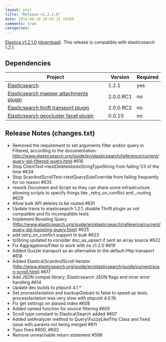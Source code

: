 ```yaml
---
layout: post
title: "Release v1.2.1.0"
date: 2014-06-14 10:47:11 +0200
comments: true
categories: 
---
```


[Elastica v1.2.1.0](https://github.com/ruflin/Elastica/tree/v1.2.1.0) ([download](https://github.com/ruflin/Elastica/releases/tag/v1.2.1.0)). This release is compatible with elasticsearch 1.2.1.

## Dependencies

| Project | Version | Required |
|---------|---------|----------|
|[Elasticsearch](https://github.com/elasticsearch/elasticsearch/tree/v1.2.1)| 1.2.1 | yes
|[Elasticsearch mapper attachments plugin](https://github.com/elasticsearch/elasticsearch-mapper-attachments/tree/v2.0.0.RC1)|2.0.0.RC1|no
|[Elasticsearch thrift transport plugin](https://github.com/elasticsearch/elasticsearch-transport-thrift/tree/v2.0.0.RC2)|2.0.0.RC2|no
|[Elasticsearch geocluster facet plugin](https://github.com/zenobase/geocluster-facet/tree/0.0.10)|0.0.10|no



## Release Notes (changes.txt)


- Removed the requirement to set arguments filter and/or query in Filtered, according to the documentation: http://www.elasticsearch.org/guide/en/elasticsearch/reference/current/query-dsl-filtered-query.html #616
- Stop ClientTest->testDeleteIdsIdxStringTypeString from failing 1/3 of the time #634
- Stop ScanAndScrollTest->testQuerySizeOverride from failing frequently for no reason #635
- rework Document and Script so they can share some infrastructure allowing scripts to specify things like _retry_on_conflict and _routing #629
- Allow bulk API deletes to be routed #631
- Update travis to elasticsearch 1.2.1, disable Thrift plugin as not compatible and fix incompatible tests
- Implement Boosting Query (http://www.elasticsearch.org/guide/en/elasticsearch/reference/current/query-dsl-boosting-query.html) #625
- add retry_on_conflict support to bulk #623
- toString updated to consider doc_as_upsert if sent an array source #622
- Fix Aggragations/Filter to work with es v1.2.0 #619
- Added Guzzle transport as an alternative to the default Http transport #618
- Added Elastica\ScanAndScroll Iterator (http://www.elasticsearch.org/guide/en/elasticsearch/guide/current/scan-scroll.html) #617
- Add JSON compat library; Elasticsearch JSON flags and nicer error handling #614
- Update dev builds to phpunit 4.1.*
- Set processIsolation and backupGlobals to false to speed up tests. processIsolation was very slow with phpunit 4.0.19.
- Fix get settings on alaised index #608
- Added named function for source filtering #605
- Scroll type constant to Elastica\Search added #607
- Added setAnalyzer method to Query\FuzzyLikeThis Class and fixed issue with params not being merged #611
- Typo fixes #600, #602
- Remove unreachable return statement #598